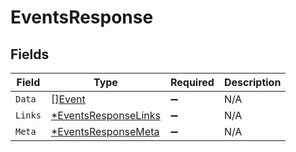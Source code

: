 # EventsResponse


## Fields

| Field                                                              | Type                                                               | Required                                                           | Description                                                        |
| ------------------------------------------------------------------ | ------------------------------------------------------------------ | ------------------------------------------------------------------ | ------------------------------------------------------------------ |
| `Data`                                                             | [][Event](../../models/shared/event.md)                            | :heavy_minus_sign:                                                 | N/A                                                                |
| `Links`                                                            | [*EventsResponseLinks](../../models/shared/eventsresponselinks.md) | :heavy_minus_sign:                                                 | N/A                                                                |
| `Meta`                                                             | [*EventsResponseMeta](../../models/shared/eventsresponsemeta.md)   | :heavy_minus_sign:                                                 | N/A                                                                |